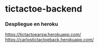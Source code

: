 # tictactoe-backend

### Despliegue en heroku 

https://tictactoearsw.herokuapp.com/
https://carlostictactoeback.herokuapp.com/
